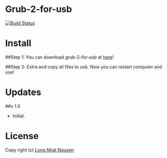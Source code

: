 # Grub-2-for-usb
[![Build Status](https://travis-ci.org/torn4dom4n/grub-2-for-usb.svg?branch=master)](https://travis-ci.org/torn4dom4n/grub-2-for-usb)
# Install

##Step 1:
You can download grub-2-for-usb at [here](https://github.com/torn4dom4n/grub-2-for-usb/archive/master.zip)!

##Step 2:
Extra and copy all files to usb. Now you can restart computer and use!

# Updates
##v 1.0
  * Initial.

# License
Copy right (c) [Long Nhat Nguyen](https://twitter.com/torn4dom4n)

